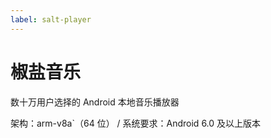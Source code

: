 ```yaml
---
label: salt-player
---
```


# 椒盐音乐

数十万用户选择的 Android 本地音乐播放器



架构：arm-v8a`（64 位） / 系统要求：Android 6.0 及以上版本
